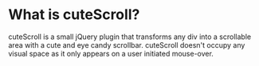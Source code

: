 # What is cuteScroll?

cuteScroll is a small jQuery plugin that transforms any div into a scrollable area with a cute and eye candy scrollbar. cuteScroll doesn't occupy any visual space as it only appears on a user initiated mouse-over.
